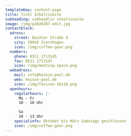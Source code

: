 ```yaml
---
templateKey: content-page
title: Titel Inhaltsseite
subheading: subheadlin inhaltsseite
image: /img/p1020287-edit.jpg
contactblock:
  adress:
    street: Daimler Straße 9
    city: 30916 Isernhagen
    icon: /img/coffee-gear.png
  numbers:
    phone: 0511 2713145
    fax: 0511 2713147
    icon: /img/meeting-space.png
  webadress:
    mail: info@heinze-pool.de
    web: heinze-pool.de
    icon: /img/favicon-16x16.png
  openhours:
    regularhours: |-
      Mo - Fr
      10 - 16 Uhr

      Sa
      10 - 13 Uhr
    specialinfo: Oktober bis März Samstags geschlossen
    icon: /img/coffee-gear.png
---
```

